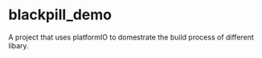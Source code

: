 # blackpill_demo
A project that uses platformIO to domestrate the build process of different libary.
